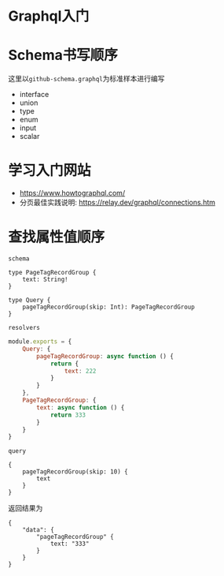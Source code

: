 # Graphql入门

# Schema书写顺序

这里以`github-schema.graphql`为标准样本进行编写

- interface
- union
- type
- enum
- input 
- scalar

# 学习入门网站

- https://www.howtographql.com/
- 分页最佳实践说明: https://relay.dev/graphql/connections.htm

# 查找属性值顺序

`schema`

```
type PageTagRecordGroup {
    text: String!
}

type Query {
    pageTagRecordGroup(skip: Int): PageTagRecordGroup
}
```


`resolvers`

```javascript
module.exports = {
    Query: {
        pageTagRecordGroup: async function () {
            return {
                text: 222
            }
        }
    },
    PageTagRecordGroup: {
        text: async function () {
            return 333
        }
    }
}
```

`query`

```
{
    pageTagRecordGroup(skip: 10) {
        text
    }
}
```

返回结果为

```
{
    "data": {
        "pageTagRecordGroup" {
            text: "333"
        }
    }
}
```

